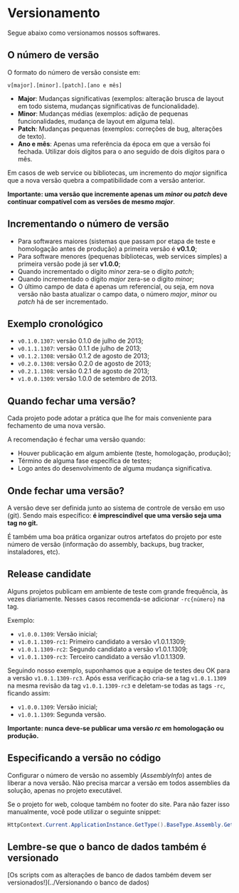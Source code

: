 # Versionamento

Segue abaixo como versionamos nossos softwares.

## O número de versão

O formato do número de versão consiste em:

```
v[major].[minor].[patch].[ano e mês]
```

* **Major**: Mudanças significativas (exemplos: alteração brusca de layout em todo sistema, mudanças significativas de funcionalidade).
* **Minor**: Mudanças médias (exemplos: adição de pequenas funcionalidades, mudança de layout em alguma tela).
* **Patch**: Mudanças pequenas (exemplos: correções de bug, alterações de texto).
* **Ano e mês**: Apenas uma referência da época em que a versão foi fechada.
Utilizar dois dígitos para o ano seguido de
dois dígitos para o mês.

Em casos de web service ou bibliotecas, um incremento do *major* significa que a nova versão quebra a compatibilidade
com a versão anterior.

**Importante: uma versão que incremente apenas um *minor* ou *patch* deve continuar compatível com as versões de mesmo
*major***.

## Incrementando o número de versão

* Para softwares maiores (sistemas que passam por etapa de teste e homologação antes de produção) a primeira versão é
**v0.1.0**;
* Para software menores (pequenas bibliotecas, web services simples) a primeira versão pode já ser **v1.0.0**;
* Quando incrementado o dígito *minor* zera-se o dígito *patch*;
* Quando incrementado o dígito *major* zera-se o dígito *minor*;
* O último campo de data é apenas um referencial, ou seja, em nova versão não basta atualizar o campo data, o número
*major*, *minor* ou *patch* há de ser incrementado.

## Exemplo cronológico

* `v0.1.0.1307`: versão 0.1.0 de julho de 2013;
* `v0.1.1.1307`: versão 0.1.1 de julho de 2013;
* `v0.1.2.1308`: versão 0.1.2 de agosto de 2013;
* `v0.2.0.1308`: versão 0.2.0 de agosto de 2013;
* `v0.2.1.1308`: versão 0.2.1 de agosto de 2013;
* `v1.0.0.1309`: versão 1.0.0 de setembro de 2013.

## Quando fechar uma versão?

Cada projeto pode adotar a prática que lhe for mais conveniente para fechamento de uma nova versão.

A recomendação é fechar uma versão quando:

* Houver publicação em algum ambiente (teste, homologação, produção);
* Término de alguma fase específica de testes;
* Logo antes do desenvolvimento de alguma mudança significativa.

## Onde fechar uma versão?

A versão deve ser definida junto ao sistema de controle de versão em uso (git).
Sendo mais específico: **é imprescindível que uma versão seja uma tag no git.**

É também uma boa prática organizar outros artefatos do projeto por este número de versão (informação do assembly,
backups, bug tracker, instaladores, etc).

## Release candidate

Alguns projetos publicam em ambiente de teste com grande frequência, às vezes diariamente.
Nesses casos recomenda-se adicionar `-rc{número}` na tag.

Exemplo:

* `v1.0.0.1309`: Versão inicial;
* `v1.0.1.1309-rc1`: Primeiro candidato a versão v1.0.1.1309;
* `v1.0.1.1309-rc2`: Segundo candidato a versão v1.0.1.1309;
* `v1.0.1.1309-rc3`: Terceiro candidato a versão v1.0.1.1309.

Seguindo nosso exemplo, suponhamos que a equipe de testes deu OK para a versão `v1.0.1.1309-rc3`.
Após essa verificação cria-se a tag `v1.0.1.1309` na mesma revisão da tag `v1.0.1.1309-rc3` e deletam-se todas as tags
`-rc`, ficando assim:

* `v1.0.0.1309`: Versão inicial;
* `v1.0.1.1309`: Segunda versão.

**Importante: nunca deve-se publicar uma versão *rc* em homologação ou produção.**

## Especificando a versão no código

Configurar o número de versão no assembly (*AssemblyInfo*) antes de liberar a nova versão.
Não precisa marcar a versão em todos assemblies da solução, apenas no projeto executável.

Se o projeto for web, coloque também no footer do site.
Para não fazer isso manualmente, você pode utilizar o seguinte snippet: 

```cs
HttpContext.Current.ApplicationInstance.GetType().BaseType.Assembly.GetName().Version
```

## Lembre-se que o banco de dados também é versionado

[Os scripts com as alterações de banco de dados também devem ser versionados!](../Versionando o banco de dados)